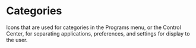 Categories
======
Icons that are used for categories in the Programs menu, or the Control Center, for separating applications, 
preferences, and settings for display to the user. 
